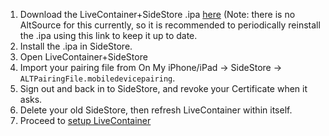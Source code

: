 1. Download the LiveContainer+SideStore .ipa [here](https://github.com/LiveContainer/LiveContainer/releases/download/nightly/LiveContainer+SideStore.ipa) (Note: there is no AltSource for this currently, so it is recommended to periodically reinstall the .ipa using this link to keep it up to date.
2. Install the .ipa in SideStore.
3. Open LiveContainer+SideStore
4. Import your pairing file from On My iPhone/iPad → SideStore → `ALTPairingFile.mobiledevicepairing`.
5. Sign out and back in to SideStore, and revoke your Certificate when it asks.
6. Delete your old SideStore, then refresh LiveContainer within itself.
7. Proceed to [setup LiveContainer](./livecontainer-setup.md)
